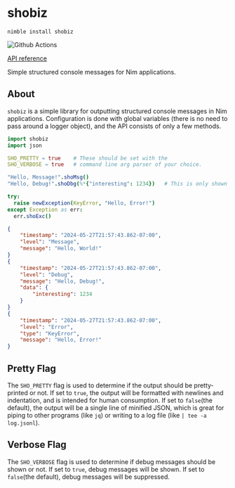 # shobiz

`nimble install shobiz`

![Github Actions](https://github.com/logavanc/shobiz/workflows/Github%20Actions/badge.svg)

[API reference](https://logavanc.github.io/shobiz)

Simple structured console messages for Nim applications.

## About

`shobiz` is a simple library for outputting structured console messages in Nim applications.
Configuration is done with global variables (there is no need to pass around a logger object), and the API consists of only a few methods.

```nim
import shobiz
import json

SHO_PRETTY = true    # These should be set with the
SHO_VERBOSE = true   # command line arg parser of your choice.

"Hello, Message!".shoMsg()
"Hello, Debug!".shoDbg(%*{"interesting": 1234})   # This is only shown if SHO_VERBOSE is true.

try:
  raise newException(KeyError, "Hello, Error!")
except Exception as err:
  err.shoExc()
```

```json
{
    "timestamp": "2024-05-27T21:57:43.862-07:00",
    "level": "Message",
    "message": "Hello, World!"
}
{
    "timestamp": "2024-05-27T21:57:43.862-07:00",
    "level": "Debug",
    "message": "Hello, Debug!",
    "data": {
        "interesting": 1234
    }
}
{
    "timestamp": "2024-05-27T21:57:43.862-07:00",
    "level": "Error",
    "type": "KeyError",
    "message": "Hello, Error!"
}
```

## Pretty Flag

The `SHO_PRETTY` flag is used to determine if the output should be pretty-printed or not.
If set to `true`, the output will be formatted with newlines and indentation, and is intended for human consumption.
If set to `false`(the default), the output will be a single line of minified JSON, which is great for piping to other programs (like `jq`) or writing to a log file (like `| tee -a log.jsonl`).

## Verbose Flag

The `SHO_VERBOSE` flag is used to determine if debug messages should be shown or not.
If set to `true`, debug messages will be shown.
If set to `false`(the default), debug messages will be suppressed.

